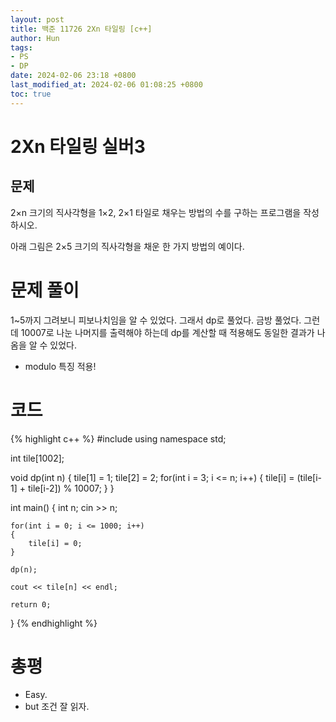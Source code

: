 ```yaml
---
layout: post
title: 백준 11726 2Xn 타일링 [c++]
author: Hun
tags:
- PS
- DP
date: 2024-02-06 23:18 +0800
last_modified_at: 2024-02-06 01:08:25 +0800
toc: true
---
```


# 2Xn 타일링 실버3

## 문제
2×n 크기의 직사각형을 1×2, 2×1 타일로 채우는 방법의 수를 구하는 프로그램을 작성하시오.

아래 그림은 2×5 크기의 직사각형을 채운 한 가지 방법의 예이다.

# 문제 풀이
1~5까지 그려보니 피보나치임을 알 수 있었다. 그래서 dp로 풀었다.
금방 풀었다. 그런데 10007로 나눈 나머지를 출력해야 하는데 dp를 계산할 때 적용해도 동일한 결과가 나옴을 알 수 있었다. 
- modulo 특징 적용!

# 코드
{% highlight c++ %}
#include <iostream>
using namespace std;

int tile[1002];

void dp(int n)
{
    tile[1] = 1;
    tile[2] = 2;
    for(int i = 3; i <= n; i++)
    {
        tile[i] = (tile[i-1] + tile[i-2]) % 10007;
    }
}

int main()
{
    int n;
    cin >> n;

    for(int i = 0; i <= 1000; i++)
    {
        tile[i] = 0;
    }
    
    dp(n);

    cout << tile[n] << endl;

    return 0;
}
{% endhighlight %}

# 총평
- Easy.
- but 조건 잘 읽자.
